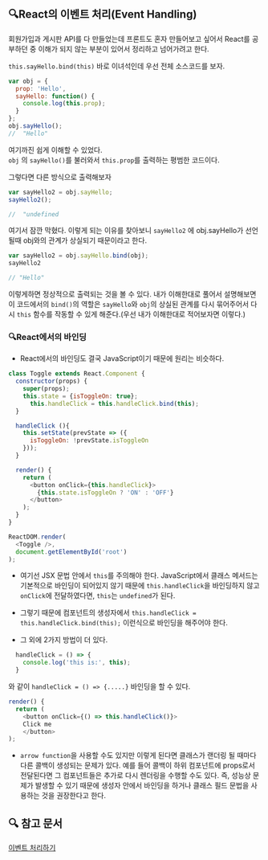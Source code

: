 ## 🔍React의 이벤트 처리(Event Handling)

회원가입과 게시판 API를 다 만들었는데 프론트도 혼자 만들어보고 싶어서 React를 공부하던 중 이해가 되지 않는 부분이 있어서 정리하고 넘어가려고 한다.

`this.sayHello.bind(this)` 바로 이녀석인데 우선 전체 소스코드를 보자.

``` javascript
var obj = {
  prop: 'Hello',
  sayHello: function() {
    console.log(this.prop);
  }
};
obj.sayHello(); 
//  "Hello"
```

여기까진 쉽게 이해할 수 있었다.    
`obj` 의 `sayHello()`를 불러와서 `this.prop`를 출력하는 평범한 코드이다.

그렇다면 다른 방식으로 출력해보자

```javascript
var sayHello2 = obj.sayHello;
sayHello2();

//  "undefined
```

여기서 잠깐 막혔다. 이렇게 되는 이유를 찾아보니 `sayHello2` 에 obj.sayHello가 선언될때 obj와의 관계가 상실되기 때문이라고 한다.

```javascript
var sayHello2 = obj.sayHello.bind(obj);
sayHello2

// "Hello"
```

이렇게하면 정상적으로 출력되는 것을 볼 수 있다.
내가 이해한대로 풀어서 설명해보면 이 코드에서의 `bind()`의 역할은 `sayHello`와 `obj`의 상실된 관계를 다시 묶어주어서 다시 `this` 함수를 작동할 수 있게 해준다.(우선 내가 이해한대로 적어보자면 이렇다.)


### 🔍React에서의 바인딩
* React에서의 바인딩도 결국 JavaScript이기 때문에 원리는 비슷하다.

```javascript
class Toggle extends React.Component {
  constructor(props) {
    super(props);
    this.state = {isToggleOn: true};
      this.handleClick = this.handleClick.bind(this);
  }

  handleClick (){
    this.setState(prevState => ({
      isToggleOn: !prevState.isToggleOn
    }));
  }

  render() {
    return (
      <button onClick={this.handleClick}>
        {this.state.isToggleOn ? 'ON' : 'OFF'}
      </button>
    );
  }
}

ReactDOM.render(
  <Toggle />,
  document.getElementById('root')
);
```

* 여기선 JSX 문법 안에서 `this`를 주의해야 한다.
JavaScript에서 클래스 메서드는 기본적으로 바인딩이 되어있지 않기 때문에 `this.handleClick`을 바인딩하지 않고 `onClick`에 전달하였다면, `this`는 `undefined`가 된다.

* 그렇기 때문에 컴포넌트의 생성자에서 `this.handleClick = this.handleClick.bind(this);` 이런식으로 바인딩을 해주어야 한다.

* 그 외에 2가지 방법이 더 있다.
```javascript
  handleClick = () => {    
    console.log('this is:', this);  
  }
```
와 같이 `handleClick = () => {.....}` 바인딩을 할 수 있다.


```javascript
render() {
  return (      
    <button onClick={() => this.handleClick()}>         
    Click me
    </button>
);
```
* `arrow function`을 사용할 수도 있지만 이렇게 된다면 클래스가 랜더링 될 때마다 다른 콜백이 생성되는 문제가 있다. 예를 들어 콜백이 하위 컴포넌트에 props로서 전달된다면 그 컴포넌트들은 추가로 다시 렌더링을 수행할 수도 있다. 즉, 성능상 문제가 발생할 수 있기 때문에 생성자 안에서 바인딩을 하거나 클래스 필드 문법을 사용하는 것을 권장한다고 한다.


## 🔍 참고 문서
[이벤트 처리하기](https://ko.reactjs.org/docs/handling-events.html)